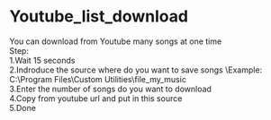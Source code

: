 # Youtube_list_download
You can download from Youtube  many songs at one time\
Step:  \
1.Wait 15 seconds\
2.Indroduce the source where do you want to save songs \Example: C:\Program Files\Custom Utilities\file_my_music\
3.Enter the number of songs do you want to download\
4.Copy from youtube url and put in this source \
5.Done
